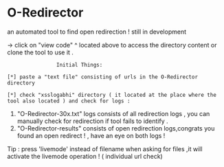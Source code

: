 # O-Redirector
 an automated tool to find open redirection ! still in development
 
   -> click on "view code" ^ located above to access the directory content or clone the tool to use it .
   
                    Initial Things:
                    
    [*] paste a "text file" consisting of urls in the O-Redirector directory

    [*] check "xsslogabhi" directory ( it located at the place where the tool also located ) and check for logs : 
1. "O-Redirector-30x.txt" logs consists of all redirection logs , you can manually check for redirection if tool fails to identify  .
2. "O-Redirector-results" consists of open redirection logs,congrats you found an open redirect ! , have an eye on both logs !

Tip : press 'livemode' instead of filename when asking for files ,it will activate the livemode operation ! ( individual url check)

